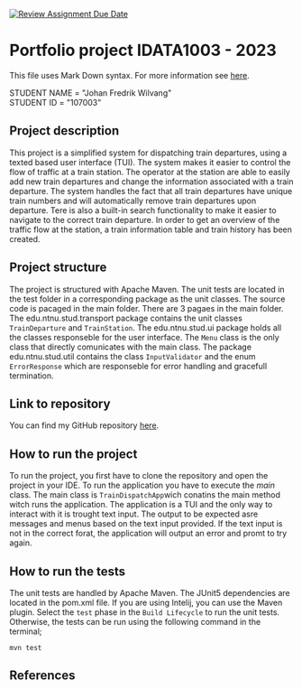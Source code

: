 [![Review Assignment Due Date](https://classroom.github.com/assets/deadline-readme-button-24ddc0f5d75046c5622901739e7c5dd533143b0c8e959d652212380cedb1ea36.svg)](https://classroom.github.com/a/sT7H9ZJB)
# Portfolio project IDATA1003 - 2023
This file uses Mark Down syntax. For more information see [here](https://www.markdownguide.org/basic-syntax/).

STUDENT NAME = "Johan Fredrik Wilvang"  
STUDENT ID = "107003"

## Project description

This project is a simplified system for dispatching train departures, using a texted based user interface (TUI). The system makes it easier to control the flow of traffic at a train station. The operator at the station are able to easily add new train departures and change the information associated with a train departure. The system handles the fact that all train departures have unique train numbers and will automatically remove train departures upon departure. Tere is also a built-in search functionality to make it easier to navigate to the correct train departure. In order to get an overview of the traffic flow at the station, a train information table and train history has been created. 

## Project structure

The project is structured with Apache Maven. The unit tests are located in the test folder in a corresponding package as the unit classes. The source code is pacaged in the main folder. There are 3 pagaes in the main folder. The edu.ntnu.stud.transport package contains the unit classes `TrainDeparture` and `TrainStation`. The edu.ntnu.stud.ui package holds all the classes responseble for the user interface. The `Menu` class is the only class that directly comunicates with the main class. The package edu.ntnu.stud.util contains the class `InputValidator` and the enum `ErrorResponse` which are responseble for error handling and gracefull termination.

## Link to repository

You can find my GitHub repository [here](https://github.com/Wilvang?tab=repositories).

## How to run the project

To run the project, you first have to clone the repository and open the project in your IDE. To run the application you have to execute the _main_ class. The main class is `TrainDispatchApp`wich conatins the main method witch runs the application. The application is a TUI and the only way to interact with it is trought text input. The output to be expected asre messages and menus based on the text input provided. If the text input is not in the correct forat, the application will output an error and promt to try again.

## How to run the tests

The unit tests are handled by Apache Maven. The JUnit5 dependencies are located in the pom.xml file. If you are using Intelij, you can use the Maven plugin. Select the `test` phase in the `Build Lifecycle` to run the unit tests. Otherwise, the tests can be run using the following command in the terminal;
```console
mvn test
```

## References

[//]: # (TODO: Include references here, if any. For example, if you have used code from the course book, include a reference to the chapter.
Or if you have used code from a website or other source, include a link to the source.)

